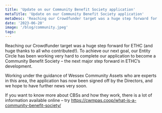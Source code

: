 ```yaml
---
title: 'Update on our Community Benefit Society application'
metaTitle: 'Update on our Community Benefit Society application'
metaDesc: 'Reaching our Crowdfunder target was a huge step forward for ETHC (and huge thanks to all who contributed!). To achieve our next goal, our Entity Circle has been working very hard to complete our application to become a Community Benefit Society'
date: '2023-06-20'
image: '/blog/community.jpeg'
tags:
---
```


Reaching our Crowdfunder target was a huge step forward for ETHC (and huge thanks to all who contributed!). To achieve our next goal, our Entity Circle has been working very hard to complete our application to become a Community Benefit Society – the next major step forward in ETHC’s development. 

Working under the guidance of Wessex Community Assets who are experts in this area, the application has now been signed off by the Directors, and we hope to have further news very soon.

If you want to know more about CBSs and how they work, there is a lot of information available online – try <https://cwmpas.coop/what-is-a-community-benefit-society/>
